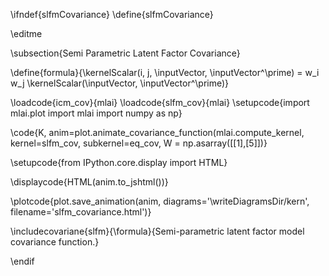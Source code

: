 \ifndef{slfmCovariance}
\define{slfmCovariance}

\editme

\subsection{Semi Parametric Latent Factor Covariance}

\define{formula}{\kernelScalar(i, j, \inputVector, \inputVector^\prime) = w_i w_j \kernelScalar(\inputVector, \inputVector^\prime)}

\loadcode{icm_cov}{mlai}
\loadcode{slfm_cov}{mlai}
\setupcode{import mlai.plot
import mlai
import numpy as np}

\code{K, anim=plot.animate_covariance_function(mlai.compute_kernel, 
                                         kernel=slfm_cov, subkernel=eq_cov,
										 W = np.asarray([[1],[5]])}

\setupcode{from IPython.core.display import HTML}

\displaycode{HTML(anim.to_jshtml())}

\plotcode{plot.save_animation(anim, 
                    diagrams='\writeDiagramsDir/kern', 
				    filename='slfm_covariance.html')}


\includecovariane{slfm}{\formula}{Semi-parametric latent factor model covariance function.}

\endif

